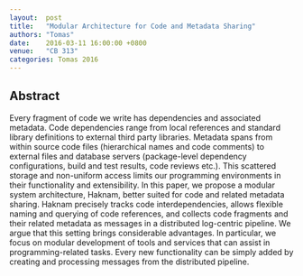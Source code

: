 ```yaml
--- 
layout:  post 
title:   "Modular Architecture for Code and Metadata Sharing"
authors: "Tomas"
date:    2016-03-11 16:00:00 +0800
venue:   "CB 313"
categories: Tomas 2016
--- 
```

## Abstract

Every fragment of code we write has dependencies and associated metadata.
Code
dependencies range from local references and standard library definitions to
external third party libraries. Metadata spans from within source code files
(hierarchical names and code comments) to external files and database
servers
(package-level dependency configurations, build and test results, code
reviews
etc.). This scattered storage and non-uniform access limits our programming
environments in their functionality and extensibility. In this paper, we
propose
a modular system architecture, Haknam, better suited for code and related
metadata sharing. Haknam precisely tracks code interdependencies, allows
flexible naming and querying of code references, and collects code
fragments and
their related metadata as messages in a distributed log-centric pipeline. We
argue that this setting brings considerable advantages. In particular, we
focus
on modular development of tools and services that can assist in
programming-related tasks. Every new functionality can be simply added by
creating and processing messages from the distributed pipeline.


